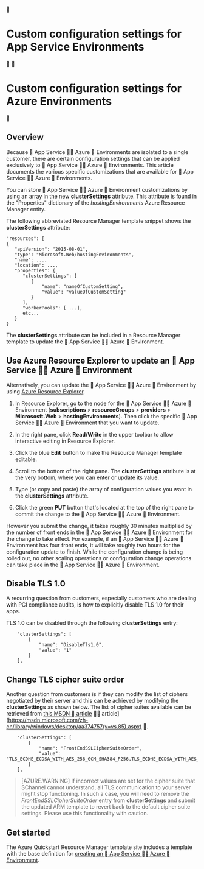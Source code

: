 <!-- not suitable for Mooncake -->

<properties
	pageTitle="Custom settings for App Service Environments"
	description="Custom configuration settings for App Service Environments"
	services="app-service"
	documentationCenter=""
	authors="stefsch"
	manager="nirma"
	editor=""/>

<tags
	ms.service="app-service"
	ms.date="06/01/2016"
	wacn.date=""/>


# Custom configuration settings for App Service Environments


# Custom configuration settings for Azure Environments


## Overview ##
Because  App Service  Azure  Environments are isolated to a single customer, there are certain configuration settings that can be applied exclusively to  App Service  Azure  Environments. This article documents the various specific customizations that are available for  App Service  Azure  Environments.

You can store  App Service  Azure  Environment customizations by using an array in the new **clusterSettings** attribute. This attribute is found in the "Properties" dictionary of the *hostingEnvironments* Azure Resource Manager entity.

The following abbreviated Resource Manager template snippet shows the **clusterSettings** attribute:


    "resources": [
    {
       "apiVersion": "2015-08-01",
       "type": "Microsoft.Web/hostingEnvironments",
       "name": ...,
       "location": ...,
       "properties": {
          "clusterSettings": [
             {
                 "name": "nameOfCustomSetting",
                 "value": "valueOfCustomSetting"
             }
          ],
          "workerPools": [ ...],
          etc...
       }
    }

The **clusterSettings** attribute can be included in a Resource Manager template to update the  App Service  Azure  Environment.

## Use Azure Resource Explorer to update an  App Service  Azure  Environment
Alternatively, you can update the  App Service  Azure  Environment by using [Azure Resource Explorer](https://resources.azure.com).

1. In Resource Explorer, go to the node for the  App Service  Azure  Environment (**subscriptions** > **resourceGroups** > **providers** > **Micrososft.Web** > **hostingEnvironments**). Then click the specific  App Service  Azure  Environment that you want to update.

2. In the right pane, click **Read/Write** in the upper toolbar to allow interactive editing in Resource Explorer.  

3. Click the blue **Edit** button to make the Resource Manager template editable.

4. Scroll to the bottom of the right pane. The **clusterSettings** attribute is at the very bottom, where you can enter or update its value.

5. Type (or copy and paste) the array of configuration values you want in the **clusterSettings** attribute.  

6. Click the green **PUT** button that's located at the top of the right pane to commit the change to the  App Service  Azure  Environment.

However you submit the change, it takes roughly 30 minutes multiplied by the number of front ends in the  App Service  Azure  Environment for the change to take effect.
For example, if an  App Service  Azure  Environment has four front ends, it will take roughly two hours for the configuration update to finish. While the configuration change is being rolled out, no other scaling operations or configuration change operations can take place in the  App Service  Azure  Environment.

## Disable TLS 1.0 ##
A recurring question from customers, especially customers who are dealing with PCI compliance audits, is how to explicitly disable TLS 1.0 for their apps.

TLS 1.0 can be disabled through the following **clusterSettings** entry:

        "clusterSettings": [
            {
                "name": "DisableTls1.0",
                "value": "1"
            }
        ],

## Change TLS cipher suite order ##
Another question from customers is if they can modify the list of ciphers negotiated by their server and this can be achieved by modifying the **clusterSettings** as shown below. The list of cipher suites available can be retrieved from [this MSDN  article](https://msdn.microsoft.com/library/windows/desktop/aa374757(v=vs.85).aspx)  article](https://msdn.microsoft.com/zh-cn/library/windows/desktop/aa374757(v=vs.85).aspx) .

        "clusterSettings": [
            {
                "name": "FrontEndSSLCipherSuiteOrder",
                "value": "TLS_ECDHE_ECDSA_WITH_AES_256_GCM_SHA384_P256,TLS_ECDHE_ECDSA_WITH_AES_128_GCM_SHA256_P256,TLS_ECDHE_RSA_WITH_AES_256_CBC_SHA384_P256,TLS_ECDHE_RSA_WITH_AES_128_CBC_SHA256_P256,TLS_ECDHE_RSA_WITH_AES_256_CBC_SHA_P256,TLS_ECDHE_RSA_WITH_AES_128_CBC_SHA_P256"
            }
        ],

> [AZURE.WARNING]  If incorrect values are set for the cipher suite that SChannel cannot understand, all TLS communication to your server might stop functioning. In such a case, you will need to remove the *FrontEndSSLCipherSuiteOrder* entry from **clusterSettings** and submit the updated ARM template to revert back to the default cipher suite settings.  Please use this functionality with caution.

## Get started
The Azure Quickstart Resource Manager template site includes a template with the base definition for [creating an  App Service  Azure  Environment](https://azure.microsoft.com/documentation/templates/201-web-app-ase-create/).


<!-- LINKS -->

<!-- IMAGES -->
